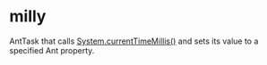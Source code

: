milly
=====

AntTask that calls [System.currentTimeMillis()][java] and sets its value to a specified Ant property.

[java]:http://docs.oracle.com/javase/1.5.0/docs/api/java/lang/System.html#currentTimeMillis()
